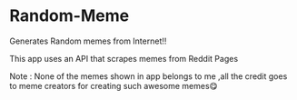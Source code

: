 # Random-Meme

Generates Random memes from Internet!!

This app uses an API that scrapes memes from Reddit Pages

Note : None of the memes shown in app belongs to me ,all the credit goes to meme creators for creating such awesome memes😋
